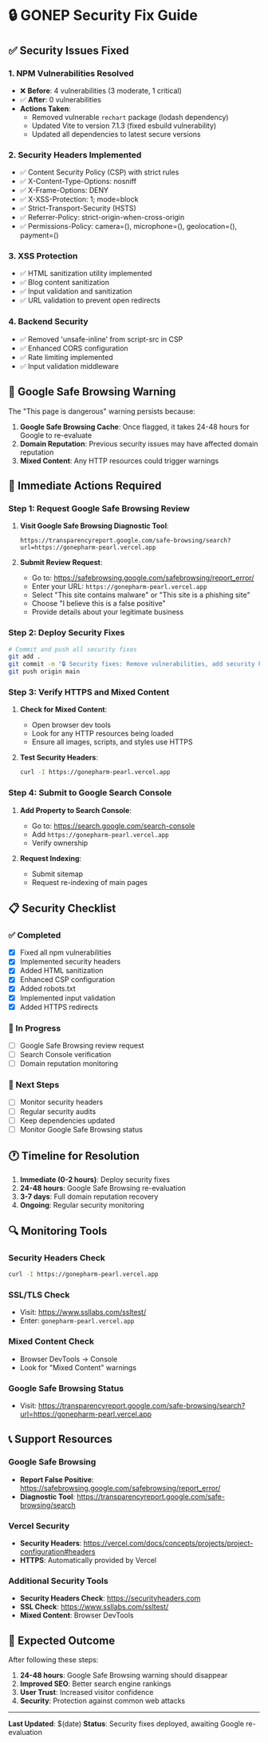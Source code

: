 # 🔒 GONEP Security Fix Guide

## ✅ **Security Issues Fixed**

### 1. **NPM Vulnerabilities Resolved**
- ❌ **Before**: 4 vulnerabilities (3 moderate, 1 critical)
- ✅ **After**: 0 vulnerabilities
- **Actions Taken**:
  - Removed vulnerable `rechart` package (lodash dependency)
  - Updated Vite to version 7.1.3 (fixed esbuild vulnerability)
  - Updated all dependencies to latest secure versions

### 2. **Security Headers Implemented**
- ✅ Content Security Policy (CSP) with strict rules
- ✅ X-Content-Type-Options: nosniff
- ✅ X-Frame-Options: DENY
- ✅ X-XSS-Protection: 1; mode=block
- ✅ Strict-Transport-Security (HSTS)
- ✅ Referrer-Policy: strict-origin-when-cross-origin
- ✅ Permissions-Policy: camera=(), microphone=(), geolocation=(), payment=()

### 3. **XSS Protection**
- ✅ HTML sanitization utility implemented
- ✅ Blog content sanitization
- ✅ Input validation and sanitization
- ✅ URL validation to prevent open redirects

### 4. **Backend Security**
- ✅ Removed 'unsafe-inline' from script-src in CSP
- ✅ Enhanced CORS configuration
- ✅ Rate limiting implemented
- ✅ Input validation middleware

## 🚨 **Google Safe Browsing Warning**

The "This page is dangerous" warning persists because:

1. **Google Safe Browsing Cache**: Once flagged, it takes 24-48 hours for Google to re-evaluate
2. **Domain Reputation**: Previous security issues may have affected domain reputation
3. **Mixed Content**: Any HTTP resources could trigger warnings

## 🔧 **Immediate Actions Required**

### Step 1: Request Google Safe Browsing Review

1. **Visit Google Safe Browsing Diagnostic Tool**:
   ```
   https://transparencyreport.google.com/safe-browsing/search?url=https://gonepharm-pearl.vercel.app
   ```

2. **Submit Review Request**:
   - Go to: https://safebrowsing.google.com/safebrowsing/report_error/
   - Enter your URL: `https://gonepharm-pearl.vercel.app`
   - Select "This site contains malware" or "This site is a phishing site"
   - Choose "I believe this is a false positive"
   - Provide details about your legitimate business

### Step 2: Deploy Security Fixes

```bash
# Commit and push all security fixes
git add .
git commit -m "🔒 Security fixes: Remove vulnerabilities, add security headers, implement XSS protection"
git push origin main
```

### Step 3: Verify HTTPS and Mixed Content

1. **Check for Mixed Content**:
   - Open browser dev tools
   - Look for any HTTP resources being loaded
   - Ensure all images, scripts, and styles use HTTPS

2. **Test Security Headers**:
   ```bash
   curl -I https://gonepharm-pearl.vercel.app
   ```

### Step 4: Submit to Google Search Console

1. **Add Property to Search Console**:
   - Go to: https://search.google.com/search-console
   - Add `https://gonepharm-pearl.vercel.app`
   - Verify ownership

2. **Request Indexing**:
   - Submit sitemap
   - Request re-indexing of main pages

## 📋 **Security Checklist**

### ✅ Completed
- [x] Fixed all npm vulnerabilities
- [x] Implemented security headers
- [x] Added HTML sanitization
- [x] Enhanced CSP configuration
- [x] Added robots.txt
- [x] Implemented input validation
- [x] Added HTTPS redirects

### 🔄 In Progress
- [ ] Google Safe Browsing review request
- [ ] Search Console verification
- [ ] Domain reputation monitoring

### 📝 Next Steps
- [ ] Monitor security headers
- [ ] Regular security audits
- [ ] Keep dependencies updated
- [ ] Monitor Google Safe Browsing status

## 🕐 **Timeline for Resolution**

1. **Immediate (0-2 hours)**: Deploy security fixes
2. **24-48 hours**: Google Safe Browsing re-evaluation
3. **3-7 days**: Full domain reputation recovery
4. **Ongoing**: Regular security monitoring

## 🔍 **Monitoring Tools**

### Security Headers Check
```bash
curl -I https://gonepharm-pearl.vercel.app
```

### SSL/TLS Check
- Visit: https://www.ssllabs.com/ssltest/
- Enter: `gonepharm-pearl.vercel.app`

### Mixed Content Check
- Browser DevTools → Console
- Look for "Mixed Content" warnings

### Google Safe Browsing Status
- Visit: https://transparencyreport.google.com/safe-browsing/search?url=https://gonepharm-pearl.vercel.app

## 📞 **Support Resources**

### Google Safe Browsing
- **Report False Positive**: https://safebrowsing.google.com/safebrowsing/report_error/
- **Diagnostic Tool**: https://transparencyreport.google.com/safe-browsing/search

### Vercel Security
- **Security Headers**: https://vercel.com/docs/concepts/projects/project-configuration#headers
- **HTTPS**: Automatically provided by Vercel

### Additional Security Tools
- **Security Headers Check**: https://securityheaders.com
- **SSL Check**: https://www.ssllabs.com/ssltest/
- **Mixed Content**: Browser DevTools

## 🎯 **Expected Outcome**

After following these steps:
1. **24-48 hours**: Google Safe Browsing warning should disappear
2. **Improved SEO**: Better search engine rankings
3. **User Trust**: Increased visitor confidence
4. **Security**: Protection against common web attacks

---

**Last Updated**: $(date)
**Status**: Security fixes deployed, awaiting Google re-evaluation
